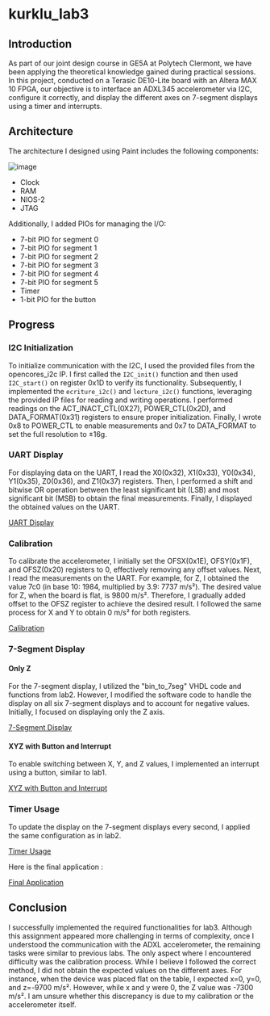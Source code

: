 # kurklu_lab3

## Introduction
As part of our joint design course in GE5A at Polytech Clermont, we have been applying the theoretical knowledge gained during practical sessions. In this project, conducted on a Terasic DE10-Lite board with an Altera MAX 10 FPGA, our objective is to interface an ADXL345 accelerometer via I2C, configure it correctly, and display the different axes on 7-segment displays using a timer and interrupts.

## Architecture
The architecture I designed using Paint includes the following components:

![image](https://user-images.githubusercontent.com/24780090/213120076-4c1e3f18-3208-48f5-9a04-559f55001bc2.png)

- Clock
- RAM
- NIOS-2
- JTAG

Additionally, I added PIOs for managing the I/O:
- 7-bit PIO for segment 0
- 7-bit PIO for segment 1
- 7-bit PIO for segment 2
- 7-bit PIO for segment 3
- 7-bit PIO for segment 4
- 7-bit PIO for segment 5
- Timer
- 1-bit PIO for the button

## Progress

### I2C Initialization
To initialize communication with the I2C, I used the provided files from the opencores_i2c IP. I first called the `I2C_init()` function and then used `I2C_start()` on register 0x1D to verify its functionality. Subsequently, I implemented the `ecriture_i2c()` and `lecture_i2c()` functions, leveraging the provided IP files for reading and writing operations. I performed readings on the ACT_INACT_CTL(0X27), POWER_CTL(0x2D), and DATA_FORMAT(0x31) registers to ensure proper initialization. Finally, I wrote 0x8 to POWER_CTL to enable measurements and 0x7 to DATA_FORMAT to set the full resolution to ±16g.

### UART Display
For displaying data on the UART, I read the X0(0x32), X1(0x33), Y0(0x34), Y1(0x35), Z0(0x36), and Z1(0x37) registers. Then, I performed a shift and bitwise OR operation between the least significant bit (LSB) and most significant bit (MSB) to obtain the final measurements. Finally, I displayed the obtained values on the UART.

[UART Display](https://user-images.githubusercontent.com/24780090/213125986-3d57668c-5c14-4567-ad5c-54ee17405554.mov)

### Calibration
To calibrate the accelerometer, I initially set the OFSX(0x1E), OFSY(0x1F), and OFSZ(0x20) registers to 0, effectively removing any offset values. Next, I read the measurements on the UART. For example, for Z, I obtained the value 7c0 (in base 10: 1984, multiplied by 3.9: 7737 m/s²). The desired value for Z, when the board is flat, is 9800 m/s². Therefore, I gradually added offset to the OFSZ register to achieve the desired result. I followed the same process for X and Y to obtain 0 m/s² for both registers.

[Calibration](https://user-images.githubusercontent.com/24780090/213129209-90b0661f-3827-411d-8fb3-0ec773c4ee1a.mov)

### 7-Segment Display
#### Only Z
For the 7-segment display, I utilized the "bin_to_7seg" VHDL code and functions from lab2. However, I modified the software code to handle the display on all six 7-segment displays and to account for negative values. Initially, I focused on displaying only the Z axis.

[7-Segment Display](https://user-images.githubusercontent.com/24780090/213132988-1f8f82fc-3f36-4ac7-ba70-589a0c73d820.jpg)

#### XYZ with Button and Interrupt
To enable switching between X, Y, and Z values, I implemented an interrupt using a button, similar to lab1.

[XYZ with Button and Interrupt](https://user-images.githubusercontent.com/24780090/213138352-a556ad66-c6c8-473f-b8b9-29fded84c194.mov)

### Timer Usage
To update the display on the 7-segment displays every second, I applied the same configuration as in lab2.

[Timer Usage](https://user-images.githubusercontent.com/24780090/213139162-befcd064-8bdd-466c-8ed8-8d63e38a25b6.mov)

Here is the final application :

[Final Application](https://user-images.githubusercontent.com/24780090/213139660-b6834aa1-978d-40aa-8112-e57b28ad1e7c.mov)

## Conclusion
I successfully implemented the required functionalities for lab3. Although this assignment appeared more challenging in terms of complexity, once I understood the communication with the ADXL accelerometer, the remaining tasks were similar to previous labs. The only aspect where I encountered difficulty was the calibration process. While I believe I followed the correct method, I did not obtain the expected values on the different axes. For instance, when the device was placed flat on the table, I expected x=0, y=0, and z=-9700 m/s². However, while x and y were 0, the Z value was -7300 m/s². I am unsure whether this discrepancy is due to my calibration or the accelerometer itself.
